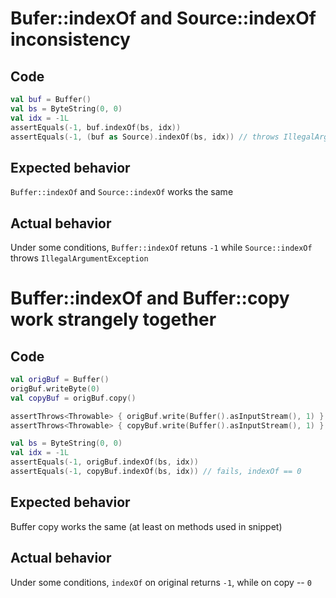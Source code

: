 # Bufer::indexOf and Source::indexOf inconsistency

## Code

```kotlin
val buf = Buffer()
val bs = ByteString(0, 0)
val idx = -1L
assertEquals(-1, buf.indexOf(bs, idx))
assertEquals(-1, (buf as Source).indexOf(bs, idx)) // throws IllegalArgumentException
```

## Expected behavior

`Buffer::indexOf` and `Source::indexOf` works the same

## Actual behavior

Under some conditions, `Buffer::indexOf` retuns `-1` while `Source::indexOf` throws
`IllegalArgumentException`

# Buffer::indexOf and Buffer::copy work strangely together

## Code

```kotlin
val origBuf = Buffer()
origBuf.writeByte(0)
val copyBuf = origBuf.copy()

assertThrows<Throwable> { origBuf.write(Buffer().asInputStream(), 1) }
assertThrows<Throwable> { copyBuf.write(Buffer().asInputStream(), 1) }

val bs = ByteString(0, 0)
val idx = -1L
assertEquals(-1, origBuf.indexOf(bs, idx))
assertEquals(-1, copyBuf.indexOf(bs, idx)) // fails, indexOf == 0
```

## Expected behavior

Buffer copy works the same (at least on methods used in snippet)

## Actual behavior

Under some conditions, `indexOf` on original returns `-1`, while on copy -- `0`
